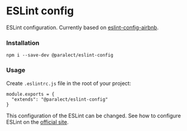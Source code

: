 # ESLint config

ESLint configuration. Currently based on [eslint-config-airbnb](https://github.com/airbnb/javascript).

### Installation

```
npm i --save-dev @paralect/eslint-config
```

### Usage

Create `.eslintrc.js` file in the root of your project:

```
module.exports = {
  "extends": "@paralect/eslint-config"
}
```

This configuration of the ESLint can be changed. See how to configure ESLint on the [official site](https://eslint.org/docs/user-guide/configuring).

